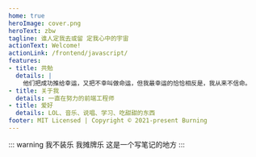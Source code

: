 ```yaml
---
home: true
heroImage: cover.png
heroText: zbw
tagline: 谁人定我去或留 定我心中的宇宙
actionText: Welcome!
actionLink: /frontend/javascript/
features:
- title: 共勉
  details: |
    他们把成功推给幸运，又把不幸叫做命运，但我最幸运的恰恰相反是，我从来不信命。
- title: 关于我
  details: 一直在努力的前端工程师
- title: 爱好
  details: LOL、音乐、说唱、学习、吃甜甜的东西
footer: MIT Licensed | Copyright © 2021-present Burning
---
```


::: warning 我不装乐 我摊牌乐
这是一个写笔记的地方
:::
